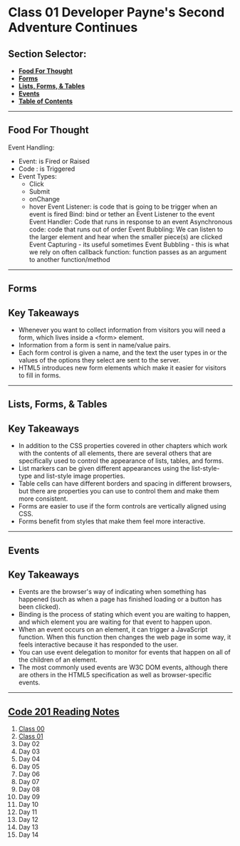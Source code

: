 # **Class 01 Developer Payne's Second Adventure Continues**

## **Section Selector**:
  - [**Food For Thought**](#food-for-thought)
  - [**Forms**](#forms)
  - [**Lists, Forms, & Tables**](#lists-forms--tables)
  - [**Events**](#code-201-reading-notes)
  - [**Table of Contents**](#events)

---

## **Food For Thought**
Event Handling: 
- Event: is Fired or Raised
- Code : is Triggered
- Event Types:
  - Click
  - Submit
  - onChange
  - hover
Event Listener: is code that is going to be trigger when an event is fired 
Bind: bind or tether an Event Listener to the event
Event Handler: Code that runs in response to an event
Asynchronous code: code that runs out of order
Event Bubbling: We can listen to the larger element and hear when the smaller piece(s) are clicked 
Event Capturing - its useful sometimes
Event Bubbling - this is what we rely on often 
callback function: function passes as an argument to another function/method

---

## **Forms**

## **Key Takeaways**
- Whenever you want to collect information from visitors you will need a form, which lives inside a <form\> element.
- Information from a form is sent in name/value pairs.
- Each form control is given a name, and the text the user types in or the values of the options they select are sent to the server.
- HTML5 introduces new form elements which make it easier for visitors to fill in forms.

---

## **Lists, Forms, & Tables**

## **Key Takeaways**
- In addition to the CSS properties covered in other chapters which work with the contents of all elements, there are several others that are specifically used to control the appearance of lists, tables, and forms.
- List markers can be given different appearances using the list-style-type and list-style image properties.
- Table cells can have different borders and spacing in different browsers, but there are properties you can use to control them and make them more consistent.
- Forms are easier to use if the form controls are vertically aligned using CSS.
- Forms benefit from styles that make them feel more interactive.

---

## **Events**

## **Key Takeaways**
- Events are the browser's way of indicating when something has happened (such as when a page has finished loading or a button has been clicked).
- Binding is the process of stating which event you are waiting to happen, and which element you are waiting for that event to happen upon.
- When an event occurs on an element, it can trigger a JavaScript function. When this function then changes the web page in some way, it feels interactive because it has responded to the user.
- You can use event delegation to monitor for events that happen on all of the children of an element.
- The most commonly used events are W3C DOM events, although there are others in the HTML5 specification as well as browser-specific events.

---

## [**Code 201 Reading Notes**](/201/201homepage.md)
  1. [Class 00](/201/class-01.md)
  2. [Class 01](/201/class-02.md)
  3. Day 02
  4. Day 03
  5. Day 04
  6. Day 05
  7. Day 06
  8. Day 07
  9. Day 08
  10. Day 09
  11. Day 10
  12. Day 11
  13. Day 12
  14. Day 13
  15. Day 14
<!-- DrP E-Sign Up, Up, Down, Down, Left, Right, Left, Right, B, A, Start -->
